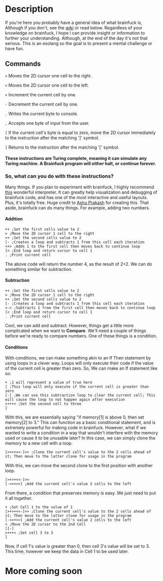 # Description
If you're here you probably have a general idea of what brainfuck is, Although if you don't, see the [wiki](https://en.wikipedia.org/wiki/Brainfuck) or read below.
Regardless of your knowledge on brainfuck, I hope I can provide insight or information to further your understanding. Although, at the end of the day
it's not that serious. This is an esolang so the goal is to present a mental challenge or have fun.

## Commands
`>` Moves the 2D cursor one cell to the right.

`<` Moves the 2D cursor one cell to the left.

`+` Increment the current cell by one.

`-` Decrement the current cell by one.

`.` Writes the current byte to console.

`,` Accepts one byte of input from the user.

`[` If the current cell's byte is equal to zero, move the 2D cursor immediately to the instruction after the matching '\]' symbol.

`]` Returns to the instruction after the matching '\[' symbol.

#### These instructions are Turing complete, meaning it can simulate any Turing machine. A Brainfuck program will either halt, or continue forever.

### So, what can you do with these instructions?

Many things. If you plan to experiment with brainfuck, I highly recommend [this](https://ashupk.github.io/Brainfuck/brainfuck-visualizer-master/) wonderful interpreter.
It can greatly help visualization and debugging of brainfuck code, and has one of the most interactive and useful layouts. Plus, it's totally free. Huge credit to
[Ashu Prakash](https://ashupk.github.io/) for creating this. That aside, brainfuck can do many things. For example, adding two numbers.

#### Addition

```
++ ;Set the first cells value to 2
> ;Move the 2D cursor 1 cell to the right
++ ;Set the second cells value to 2
[- ;Creates a loop and subtracts 1 from this cell each iteration
<+> ;Adds 1 to the first cell then moves back to continue loop
]< ;End loop and return cursor to cell 1
. ;Print current cell
```

The above code will return the number 4, as the result of 2+2. We can do something similar for subtraction.

#### Subtraction

```
++ ;Set the first cells value to 2
> ;Move the 2D cursor 1 cell to the right
++ ;Set the second cells value to 2
[- ;Creates a loop and subtracts 1 from this cell each iteration
<-> ;Subtracts 1 from the first cell then moves back to continue loop
]< ;End loop and return cursor to cell 1
. ;Print current cell
```

Cool, we can add and subtract. However, things get a little more complicated when we want to **Compare**. We'll need a couple of things before we're ready to
compare numbers. One of these things is a condition.

#### Conditions

With conditions, we can make something akin to an If Then statement by using loops in a clever way. Loops will only execute their code
if the value of the current cell is greater than zero. So, We can make an If statement like so:

```
+ ;1 will represent a value of true here
[ ;This loop will only execute if the current cell is greater than zero
[-] ;We can use this subtraction loop to clear the current cell; This will cause the loop to not happen again after execution
>+++< ;Set the second cell to three
]
```

With this, we are essentially saying "if memory\[1] is above 0, then set memory\[2] to 3." This can function as a basic conditional statement,
and is extremely powerful for making code in brainfuck. However, what if we wanted to write a condition in a way that wouldn't interfere with the memory used or
cause it to be unusable later? In this case, we can simply clone the memory to a new cell with a loop.

```
[>+>+<<-]>> ;Clone the current cell's value to the 2 cells ahead of it; Then move to the latter clone for usage in the program
```

With this, we can move the second clone to the first position with another loop.

```
[>+>+<<-]>>
[-<<+>>] ;Add the current cell's value 2 cells to the left
```

From there, a condition that preserves memory is easy. We just need to put it all together.

```
+ ;Set Cell 1 to the value of 1
[>+>+<<-]>> ;Clone the current cell's value to the 2 cells ahead of it; Then move to the latter clone for usage in the program
[-<<+>>] ;Add the current cell's value 2 cells to the left
< ;Move the 2D cursor to the 2nd Cell
[[-]
>+++< ;Set cell 3 to 3
]
```

Now, if cell 1's value is greater than 0, then cell 3's value will be set to 3. This time, however we keep the data in Cell 1 to be used later.

# More coming soon

